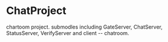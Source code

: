 # ChatProject
  chartoom project. submodles including GateServer, ChatServer, StatusServer, VerifyServer and client -- chatroom.
